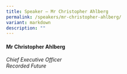 ```yaml
---
title: Speaker – Mr Christopher Ahlberg
permalink: /speakers/mr-christopher-ahlberg/
variant: markdown
description: ""
---
```

#### **Mr Christopher Ahlberg**

*Chief Executive Officer <br>
 Recorded Future*